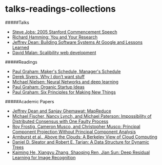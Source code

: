 # talks-readings-collections

#####Talks
* [Steve Jobs: 2005 Stanford Commencement Speech](https://www.youtube.com/watch?v=UF8uR6Z6KLc)
* [Richard Hamming: You and Your Research](https://www.youtube.com/watch?v=a1zDuOPkMSw&index=31&list=PL2FF649D0C4407B30)
* [Jeffrey Dean: Building Software Systems At Google and Lessons Learned](https://www.youtube.com/watch?v=modXC5IWTJI)
* [David Malan: Scalibility web development](https://www.youtube.com/watch?v=-W9F__D3oY4)

#####Readings
* [Paul Graham: Maker's Schedule, Manager's Schedule](http://www.paulgraham.com/makersschedule.html)
* [Derek Sivers, Why I don’t want stuff](https://sivers.org/gifts)
* [Michael Nielsen: Neural Networks and deep learning](http://neuralnetworksanddeeplearning.com/)
* [Paul Graham: Organic Startup Ideas](http://www.paulgraham.com/organic.html)
* [Paul Graham: Six Principles for Making New Things](http://www.paulgraham.com/newthings.html)

#####Academic Papers
* [Jeffrey Dean and Sanjay Ghemawat: MapReduce](http://research.google.com/archive/mapreduce.html)
* [Michael Fischer, Nancy Lynch, and Michael Paterson: Impossibility of Distributed Consensus with One Faulty Process](http://cs-www.cs.yale.edu/homes/arvind/cs425/doc/fischer.pdf)
* [Roy Frostig, Cameron Musco, and Christopher Musco: Principal Component Projection Without Principal Component Analysis](http://arxiv.org/pdf/1602.06872v1.pdf)
* [Armburst et al., Above the Clouds: A Berkeley View of Cloud Computing](http://www.eecs.berkeley.edu/Pubs/TechRpts/2009/EECS-2009-28.pdf)
* [Daniel D. Sleator and Robert E. Tarjan: A Data Structure for Dynamic Trees](https://www.cs.cmu.edu/~sleator/papers/dynamic-trees.pdf)
* [Kaiming He, Xiangyu Zhang, Shaoqing Ren, Jian Sun: Deep Residual Learning for Image Recognition](http://arxiv.org/pdf/1512.03385v1.pdf)
